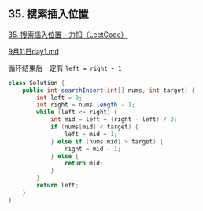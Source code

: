 ## 35. 搜索插入位置

[35. 搜索插入位置 - 力扣（LeetCode）](https://leetcode.cn/problems/search-insert-position/description/?envType=study-plan-v2&envId=top-100-liked)

 [9月11日day1.md](..\训练营\9.11—9.30\9月11日day1.md) 

循环结束后一定有 `left = right + 1`

```java
class Solution {
    public int searchInsert(int[] nums, int target) {
        int left = 0;
        int right = nums.length - 1;
        while (left <= right) {
            int mid = left + (right - left) / 2;
            if (nums[mid] < target) {
                left = mid + 1;
            } else if (nums[mid] > target) {
                right = mid - 1;
            } else {
                return mid;
            }
        }
        return left;
    }
}
```

